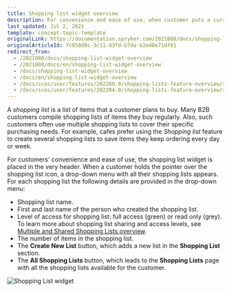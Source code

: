 ```yaml
---
title: Shopping list widget overview
description: For convenience and ease of use, when customer puts a cursor on the shopping list icon, a drop-down list with all their shopping lists is displayed.
last_updated: Jul 2, 2021
template: concept-topic-template
originalLink: https://documentation.spryker.com/2021080/docs/shopping-list-widget-overview
originalArticleId: 7c858d9c-3c11-43fd-b7da-b2e48e71df61
redirect_from:
  - /2021080/docs/shopping-list-widget-overview
  - /2021080/docs/en/shopping-list-widget-overview
  - /docs/shopping-list-widget-overview
  - /docs/en/shopping-list-widget-overview
  - /docs/scos/user/features/202200.0/shopping-lists-feature-overview/shopping-list-widget-overview.html
  - /docs/scos/user/features/202204.0/shopping-lists-feature-overview/shopping-list-widget-overview.html  
---
```


A *shopping list* is a list of items that a customer plans to buy. Many B2B customers compile shopping lists of items they buy regularly. Also, such customers often use multiple shopping lists to cover their specific purchasing needs. For example, cafes prefer using the *Shopping list* feature to create several shopping lists to save items they keep ordering every day or week.

For customers' convenience and ease of use, the shopping list widget is placed in the very header. When a customer holds the pointer over the shopping list icon, a drop-down menu with all their shopping lists appears. For each shopping list the following details are provided in the drop-down menu:

* Shopping list name.
* First and last name of the person who created the shopping list.
* Level of access for shopping list: full access (green) or read only (grey). To learn more about shopping list sharing and access levels, see [Multiple and Shared Shopping Lists overview](/docs/pbc/all/shopping-list-and-wishlist/{{page.version}}/base-shop/shopping-lists-feature-overview/shopping-lists-feature-overview.html).
* The number of items in the shopping list.
* The **Create New List** button, which adds a new list in the **Shopping List** section.
* The **All Shopping Lists** button, which leads to the **Shopping Lists** page with all the shopping lists available for the customer.

![Shopping List widget](https://spryker.s3.eu-central-1.amazonaws.com/docs/Features/Shopping+List/Shopping+List+Widget/Shopping+List+Widget+Feature+Overview/Shopping-list-widget.png)

